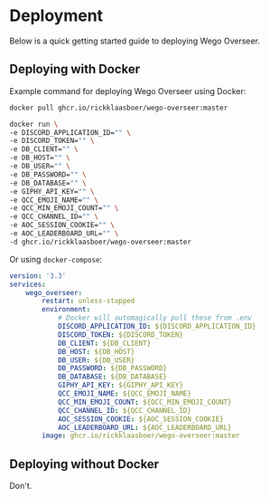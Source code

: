 # Deployment

Below is a quick getting started guide to deploying Wego Overseer.

## Deploying with Docker

Example command for deploying Wego Overseer using Docker:

```sh
docker pull ghcr.io/rickklaasboer/wego-overseer:master

docker run \
-e DISCORD_APPLICATION_ID="" \
-e DISCORD_TOKEN="" \
-e DB_CLIENT="" \
-e DB_HOST="" \
-e DB_USER="" \
-e DB_PASSWORD="" \
-e DB_DATABASE="" \
-e GIPHY_API_KEY="" \
-e QCC_EMOJI_NAME="" \
-e QCC_MIN_EMOJI_COUNT="" \
-e QCC_CHANNEL_ID="" \
-e AOC_SESSION_COOKIE="" \
-e AOC_LEADERBOARD_URL="" \
-d ghcr.io/rickklaasboer/wego-overseer:master
```

Or using `docker-compose`:

```yml
version: '3.3'
services:
    wego_overseer:
        restart: unless-stopped
        environment:
            # Docker will automagically pull these from .env
            DISCORD_APPLICATION_ID: ${DISCORD_APPLICATION_ID}
            DISCORD_TOKEN: ${DISCORD_TOKEN}
            DB_CLIENT: ${DB_CLIENT}
            DB_HOST: ${DB_HOST}
            DB_USER: ${DB_USER}
            DB_PASSWORD: ${DB_PASSWORD}
            DB_DATABASE: ${DB_DATABASE}
            GIPHY_API_KEY: ${GIPHY_API_KEY}
            QCC_EMOJI_NAME: ${QCC_EMOJI_NAME}
            QCC_MIN_EMOJI_COUNT: ${QCC_MIN_EMOJI_COUNT}
            QCC_CHANNEL_ID: ${QCC_CHANNEL_ID}
            AOC_SESSION_COOKIE: ${AOC_SESSION_COOKIE}
            AOC_LEADERBOARD_URL: ${AOC_LEADERBOARD_URL}
        image: ghcr.io/rickklaasboer/wego-overseer:master
```

## Deploying without Docker

Don't.
